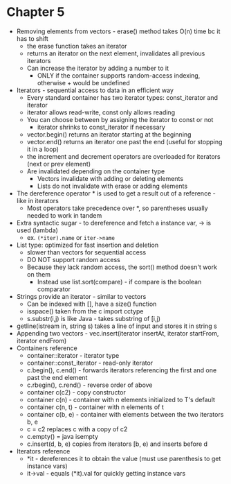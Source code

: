 # Chapter 5

- Removing elements from vectors - erase() method takes O(n) time bc it has to shift
    - the erase function takes an iterator
    - returns an iterator on the next element, invalidates all previous iterators
    - Can increase the iterator by adding a number to it
        - ONLY if the container supports random-access indexing, otherwise + would be undefined
- Iterators - sequential access to data in an efficient way
    - Every standard container has two iterator types: const_iterator and iterator
    - iterator allows read-write, const only allows reading
    - You can choose between by assigning the iterator to const or not
        - iterator shrinks to const_iterator if necessary
    - vector.begin() returns an iterator starting at the beginning
    - vector.end() returns an iterator one past the end (useful for stopping it in a loop)
    - the increment and decrement operators are overloaded for iterators (next or prev element)
    - Are invalidated depending on the container type
        - Vectors invalidate with adding or deleting elements
        - Lists do not invalidate with erase or adding elements
- The dereference operator \* is used to get a result out of a reference - like in iterators
    - Most operators take precedence over \*, so parentheses usually needed to work in tandem
- Extra syntactic sugar - to dereference and fetch a instance var, -> is used (lambda) 
    - ex. `(*iter).name` or `iter->name`
- List type: optimized for fast insertion and deletion
    - slower than vectors for sequential access
    - DO NOT support random access
    - Because they lack random access, the sort() method doesn't work on them
        - Instead use list.sort(compare) - if compare is the boolean comparator
- Strings provide an iterator - similar to vectors
    - Can be indexed with [], have a size() function
    - isspace() taken from the c import cctype
    - s.substr(i,j) is like Java - takes substring of [i,j)
- getline(istream in, string s) takes a line of input and stores it in string s
- Appending two vectors - vec.insert(iterator insertAt, iterator startFrom, iterator endFrom)
- Containers reference
    - container<T>::iterator - iterator type
    - container<T>::const_iterator - read-only iterator
    - c.begin(), c.end() - forwards iterators referencing the first and one past the end element
    - c.rbegin(), c.rend() - reverse order of above
    - container<T> c(c2) - copy constructor
    - container<T> c(n) - container with n elements initialized to T's default
    - container<T> c(n, t) - container with n elements of t
    - container<T> c(b, e) - container with elements between the two iterators b, e
    - c = c2 replaces c with a copy of c2
    - c.empty() = java isempty
    - c.insert(d, b, e) copies from iterators [b, e) and inserts before d
- Iterators reference
    - \*it - dereferences it to obtain the value (must use parenthesis to get instance vars)
    - it->val - equals (*it).val for quickly getting instance vars
